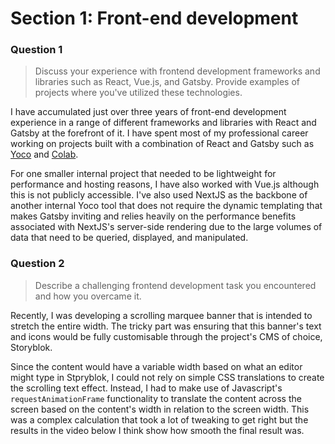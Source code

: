 # Section 1: Front-end development

### Question 1

> Discuss your experience with frontend development frameworks and libraries such as React, Vue.js, and Gatsby. Provide examples of projects where you've utilized these technologies.

I have accumulated just over three years of front-end development experience in a range of different frameworks and libraries with React and Gatsby at the forefront of it. I have spent most of my professional career working on projects built with a combination of React and Gatsby such as [Yoco](https://www.yoco.com/za/) and [Colab](https://wearecolab.com/).

For one smaller internal project that needed to be lightweight for performance and hosting reasons, I have also worked with Vue.js although this is not publicly accessible. I've also used NextJS as the backbone of another internal Yoco tool that does not require the dynamic templating that makes Gatsby inviting and relies heavily on the performance benefits associated with NextJS's server-side rendering due to the large volumes of data that need to be queried, displayed, and manipulated.

### Question 2

> Describe a challenging frontend development task you encountered and how you overcame it.

Recently, I was developing a scrolling marquee banner that is intended to stretch the entire width. The tricky part was ensuring that this banner's text and icons would be fully customisable through the project's CMS of choice, Storyblok.

Since the content would have a variable width based on what an editor might type in Stpryblok, I could not rely on simple CSS translations to create the scrolling text effect. Instead, I had to make use of Javascript's `requestAnimationFrame` functionality to translate the content across the screen based on the content's width in relation to the screen width. This was a complex calculation that took a lot of tweaking to get right but the results in the video below I think show how smooth the final result was.
